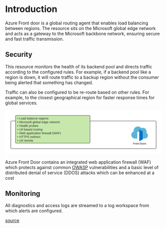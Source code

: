 # Introduction

Azure Front door is a global routing agent that enables load balancing between regions. The resource sits on the Microsoft global edge network and acts as a gateway to the Microsoft backbone network, ensuring secure and fast traffic transmission.

## Security

This resource monitors the health of its backend pool and directs traffic according to the configured rules. For example, if a backend pool like a region is down, it will route traffic to a backup region without the consumer being alerted that something has changed.

Traffic can also be configured to be re-route based on other rules.  For example, to the closest geographical region for faster response times for global services.

![front-door](.images/azure/front-door.png)

Azure Front Door contains an integrated web application firewall (WAF) which protects against common [OWASP](https://owasp.org/www-project-top-ten/) vulnerabilities and a basic level of distributed denial of service (DDOS) attacks which can be enhanced at a cost

## Monitoring

All diagnostics and access logs are streamed to a log workspace from which alerts are configured.


[source](https://docs.microsoft.com/en-us/azure/frontdoor/front-door-faq)